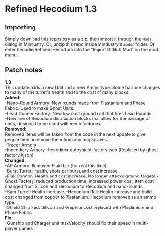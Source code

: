 # Refined Hecodium 1.3


## Importing

Simply download this repository as a zip, then import it through the `Mods` dialog in Mindustry. Or, unzip this repo inside Mindustry's `mods/` folder.
 Or enter hecodie/Refined-Hecodium into the "Import GitHub Mod" on the mod menu.

## Patch notes
 **1.3**  
 This update adds a new Unit and a new Ammo type. Some balance changes to many of the turret's health and to the cost of many blocks.  
**Added:**  
-Nano-Round Armory: New rounds made from Plastanium and Phase Fabric. Used to make Ghost Units.  
-Lead Gunner Factory: New low cost ground unit that fires Lead Rounds  
-New line of Hecodium distribution blocks that allow for the passage of units, designed to be used with mech factories.  
**Removed:**  
Removed items will be taken from the code in the next update to give people time to remove them from any maps/saves.  
-Tracer Armory  
-Incendiary Armory
-hecodium-autoshield-factory.json (Replaced by ghost-factory.hjson)  
**Changed:**  
-AP Armory: Removed Fluid bar (for real this time)  
-Burst Turret: Health, shots per burst,and cost increase   
-Flak Cannon: Health and cost increase, No longer attacks ground targets
-Ghost Factory: reduced production time, increased power cost, item cost changed from Silicon and Hecodium to Hecodium and nano-rounds.  
-Sam Turret: Health increase.
-Hecodium Rail: Health increase and build cost changed from copper to Plastanium. Hecodium removed as an ammo type.  
-Shield Ship Pad: Silicon and Graphite cost replaced with Plastanium and Phase Fabric  
**Fix:**  
-Gunship and Charger unit maxVelocity should fix their speed in multi-player games.
